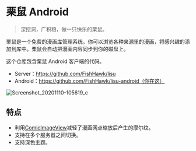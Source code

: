 # 栗鼠 Android

>深挖洞，广积粮，做一只快乐的栗鼠。

栗鼠是一个免费的漫画库管理系统。你可以浏览各种来源里的漫画，将感兴趣的添加到库中。栗鼠会自动把漫画内容同步到你的磁盘上。

这个仓库包含栗鼠 Android 客户端的代码。

- Server：https://github.com/FishHawk/lisu
- Android：https://github.com/FishHawk/lisu-android（你在这）



![Screenshot_20201110-105619_c](.github/readme_image/Screenshot_20201110-105619.png)

## 特点

- 利用[ComicImageView](https://github.com/FishHawk/ComicImageView)减轻了漫画网点缩放后产生的摩尔纹。
- 支持在多个服务器之间切换。
- 支持深色主题。

